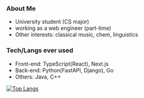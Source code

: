 ### About Me
- University student (CS major)
- working as a web engineer (part-time)
- Other interests: classical music, chem, linguistics

### Tech/Langs ever used
- Front-end: TypeScript(React), Next.js
- Back-end: Python(FastAPI, Django), Go
- Others: Java, C++

[![Top Langs](https://github-readme-stats.vercel.app/api/top-langs/?username=F-0728)](https://github.com/anuraghazra/github-readme-stats)
